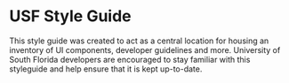 # USF Style Guide
This style guide was created to act as a central location for housing an inventory of UI components, developer guidelines and more. University of South Florida developers are encouraged to stay familiar with this styleguide and help ensure that it is kept up-to-date.
